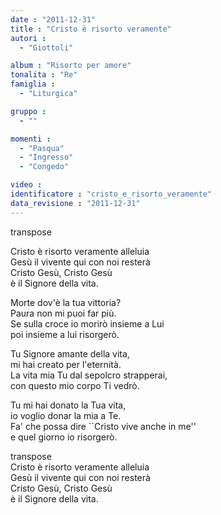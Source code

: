 ```yaml
---
date : "2011-12-31"
title : "Cristo è risorto veramente"
autori : 
  - "Giottoli"

album : "Risorto per amore"
tonalita : "Re"
famiglia : 
  - "Liturgica"

gruppo : 
  - ""

momenti : 
  - "Pasqua"
  - "Ingresso"
  - "Congedo"

video : 
identificatore : "cristo_e_risorto_veramente"
data_revisione : "2011-12-31"
---
```

  
transpose  
  
Cristo è risorto veramente alleluia  
Gesù il vivente qui con noi resterà   
Cristo Gesù, Cristo Gesù  
è il Signore della vita.  
  
  
Morte dov'è la tua vittoria?  
Paura non mi puoi far più.   
Se sulla croce io morirò insieme a Lui  
poi insieme a lui risorgerò.   
  
  
Tu Signore amante della vita,  
mi hai creato per l'eternità.   
La vita mia Tu dal sepolcro strapperai,  
con questo mio corpo Ti vedrò.   
  
  
Tu mi hai donato la Tua vita,  
io voglio donar la mia a Te.   
Fa' che possa dire ``Cristo vive anche in me''  
e quel giorno io risorgerò.  
  
  
transpose  
Cristo è risorto veramente alleluia  
Gesù il vivente qui con noi resterà   
Cristo Gesù, Cristo Gesù  
è il Signore della vita.   
  
  
  
